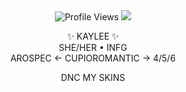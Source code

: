 <div align="center"
 
![Profile Views](https://komarev.com/ghpvc/?username=RAB-IES&style=flat-square)
![](https://i.postimg.cc/4NLkmcTX/IMG-7579.png)
 <p align="center">
✨ KAYLEE ✨<br>
SHE/HER • INFG<br>
AROSPEC ← CUPIOROMANTIC → 4/5/6
</p>
DNC MY SKINS
<!--
 
**RAB-IES/RAB-IES** is a ✨ _special_ ✨ repository because its `README.md` (this file) appears on your GitHub profile.

Here are some ideas to get you started:

- 🔭 I’m currently working on ...
- 🌱 I’m currently learning ...
- 👯 I’m looking to collaborate on ...
- 🤔 I’m looking for help with ...
- 💬 Ask me about ...
- 📫 How to reach me: ...
- 😄 Pronouns: ...
- ⚡ Fun fact: ...
-->
